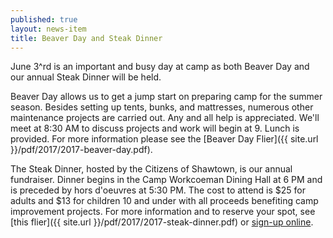 ```yaml
---
published: true
layout: news-item
title: Beaver Day and Steak Dinner
---
```


June 3^rd is an important and busy day at camp as both Beaver Day and our annual Steak Dinner will be held.

Beaver Day allows us to get a jump start on preparing camp for the summer season. Besides setting up tents, bunks, and mattresses, numerous other maintenance projects are carried out. Any and all help is appreciated. We'll meet at 8:30 AM to discuss projects and work will begin at 9. Lunch is provided. For more information please see the [Beaver Day Flier]({{ site.url }}/pdf/2017/2017-beaver-day.pdf).

The Steak Dinner, hosted by the Citizens of Shawtown, is our annual fundraiser. Dinner begins in the Camp Workcoeman Dining Hall at 6 PM and is preceded by hors d'oeuvres at 5:30 PM. The cost to attend is $25 for adults and $13 for children 10 and under with all proceeds benefiting camp improvement projects. For more information and to reserve your spot, see [this flier]({{ site.url }}/pdf/2017/2017-steak-dinner.pdf) or [sign-up online](https://web.archive.org/web/20200113163917/http://webcache.googleusercontent.com/search?q=cache:QrcteZtKL3sJ:https://www.ctrivers.org/event/camp-workcoemans-annual-steak-or-chicken-barbecue/6862&hl=en&gl=us&strip=1&vwsrc=0).
